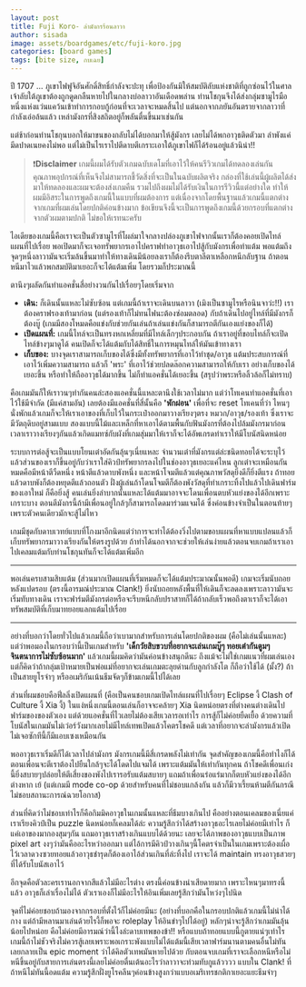 ```yaml
---
layout: post
title: Fuji Koro- ล่ามังกรร้อนลาวา
author: sisada
image: assets/boardgames/etc/fuji-koro.jpg
categories: [board games]
tags: [bite size, กบเฉย]
---
```

ปี 1707 ... ภูเขาไฟฟูจิอันศักดิ์สิทธิ์กำลังจะปะทุ เพื่อป้องกันมิให้สมบัติลับแห่งชาติที่ถูกซ่อนไว้ในศาลเจ้าลับใต้ภูเขาต้องถูกดูดกลืนหายไปในกลางบ่อลาวาอันเดือดพล่าน ท่านโชกุนจึงได้ส่งกลุ่มซามูไรมือหนึ่งแห่งแว่นแคว้นเข้าทำการกอบกู้ก่อนที่จะเวลาจะหมดสิ้นไป แต่นอกจากภยันอันตรายจากลาวาที่กำลังเอ่อล้นแล้ว เหล่ามังกรที่สิงสถิตอยู่ก็พลันตื่นขึ้นมาเช่นกัน

แต่ช้าก่อนท่านโชกุนบอกให้มาขนของกลับไม่ได้บอกมาให้สู้มังกร เลยไม่ได้พกอาวุธติดตัวมา ลำพังแค่มีดปาดเนยคงไม่พอ แต่ไม่เป็นไรเราไปตีดาบตีเกราะเอาใต้ภูเขาไฟก็ได้ร้อนอยู่แล้วนิน่า!!

> ❗**Disclaimer** เกมนี้ผมได้รับตัวเกมฉบับเดโมที่เอาไว้ให้คนรีวิวเกมได้ทดลองเล่นกัน คุณภาพอุปกรณ์ที่เห็นจึงไม่สามารถชี้วัดสิ่งที่จะเป็นในฉบับผลิตจริง กล่องที่ใช้เล่นนี้ผู้ผลิตได้ส่งมาให้ทดลองและผมจะต้องส่งเกมคืน รวมไปถึงผมไม่ได้รับเงินในการรีวิวนี้แต่อย่างใด ทำให้ผมมีอิสระในการพูดถึงเกมนี้ในแบบที่ผมต้องการ แต่เนื่องจากโดยพื้นฐานแล้วเกมนี้แตกต่างจากเกมที่ผมเล่นโดยปกติค่อนข้างมาก ข้อเขียนจึงนี้จะเป็นการพูดถึงเกมนี้ด้วยกรอบที่แตกต่างจากตัวผมตามปกติ ไม่ขอให้เรทนะครับ


ไอเดียของเกมนี้คือเราจะเป็นตัวซามูไรที่โผล่มาใจกลางปล่องภูเขาไฟจากนั้นเราก็ต้องคอยเปิดไทล์แผนที่ไปเรื่อย พอเปิดมาก็จะเจอทรัพยากรเอาไปคราฟทำอาวุธเอาไปสู้กับมังกรเพื่อทำแต้ม พอแต้มถึงจุดๆหนึ่งลาวามันจะเริ่มล้นขึ้นมาทำให้ทางเดินมีน้อยลงเราก็ต้องรีบตาลีตาเหลือกหนีกลับฐาน ถ้าตอนหนีมาไวแล้วพกสมบัติมาเยอะก็จะได้แต้มเพิ่ม โดยรวมก็ประมาณนี้


ตานึงๆผลัดกันทำแอคชั่นสี่อย่างวนกันไปเรื่อยๆโดยเริ่มจาก
* **เดิน:** ก็เดินนั้นแหละไม่ซับซ้อน แต่เกมนี้ถ้าเราจะเดินบนลาวา (เมิงเป็นซามูไรหรือนินจาว่ะ!!) เราต้องคราฟรองเท้ามาก่อน (แต่รองเท้าก็ไม่ทนไฟนะต้องซ่อมตลอด) กับถ้าเดินไปอยู่ไทล์ที่มีมังกรก็ต้องบู๊ (เกมมีสองโหมดคือแข่งกับช่วยกันเล่นถ้าเล่นแข่งกันก็สามารถตีกันเองแย่งของก็ได้)
* **เปิดแผนที่:** เกมนี้ไทล์จะเป็นทรงหกเหลี่ยมที่มีไทล์เล็กๆประกอบกัน ถ้าเราอยู่ที่ขอบไทล์ก็จะเปิดไทล์ข้างๆมาดูได้ คนเปิดก็จะได้แต้มกับได้สิทธิ์ในการหมุนไทล์ให้มันเข้าทางเรา
* **เก็บของ:** บางจุดเราสามารถเก็บของได้ซึ่งมีทั้งทรัพยากรที่เอาไว้ทำชุด/อาวุธ แต้มประสบการณ์ที่เอาไว้เพิ่มความสามารถ แล้วก็ 'พระ' ที่เอาไว้ช่วยปลดล๊อกความสามารถให้กับเรา อย่างเก็บของได้เยอะขึ้น หรือทำให้ถืออาวุธได้มากขึ้น ไม่ก็ทำแอคชั่นได้เยอะขึ้น (สรุปว่าพระหรือลิ้วล้อก็ไม่ทราบ)


คือเกมมันก็ให้เราวนๆทำกันคนล่ะสองแอคชั่นนี้แหละตานึงใช้เวลาไม่มาก แต่ว่าโทเคนทำแอคชั่นที่เอาไว้ใช้มีจำกัด (มีแค่สามอัน) เลยต้องมีแอคชั่นที่สี่นั้นคือ **'พักผ่อน'** เพื่อที่จะ reset โทเคนที่ว่า ไหนๆนั่งพักแล้วเกมก็จะให้เราเอาของที่เก็บไว้ในกระเป๋าออกมาวางเรียงๆตรง หมวก/อาวุธ/รองเท้า ซึ่งเราจะมีวัตถุดิบอยู่สามแบบ สองแบบนี้ไม้และเหล็กที่หาเอาได้ตามพื้นกับฟันมังกรที่ต้องไปล้มมังกรมาก่อน เวลาเราวางเรียงๆกันแล้วเกิดแมทซ์กับผังที่เกมสุ่มมาให้เราก็จะได้อัพเกรดท่าเราให้มีโบนัสนิดหน่อย


ระบบการต่อสู้จะเป็นแบบโยนเต๋าอัดกันลุ้นๆเนี่ยแหละ จำนวนเต๋าที่มังกรแต่ล่ะชนิดทอยได้จะระบุไว้แล้วส่วนของเราก็ขึ้นอยู่กับว่าเราใส่คิวป์ทรัพยากรลงไปในช่องอาวุธเยอะแค่ไหน ลูกเต๋าจะเหมือนกันหมดคือมีหน้าตีวืดหนึ่ง หน้าตีแล้วดาบพังหนึ่ง และหน้าโจมตีแล้วแต่คุณภาพวัสดุยิ่งดีก็ยิ่งตีแรง ถ้าทอยแล้วดาบพังก็ต้องหยุดตีแล้วถอนตัว ฝั่งผู้เล่นถ้าโดนโจมตีก็ต้องพังวัสดุที่ทำเกราะทิ้งไปแล้วไปเดินฟาร์มของเอาใหม่ ก็คือยิ่งสู้ คนเล่นยิ่งลำบากนั้นแหละได้แต้มมาอาจจะโดนเพื่อนตบหัวแย่งของได้อีกเพราะเกราะบาง ตอนตีมังกรนี้ถ้ามีเพื่อนอยู่ใกล้ๆก็สามารถโดดมาร่วมแจมได้ ซึ่งค่อนข้างจำเป็นในตอนท้ายๆเพราะตัวคนเดียวมักจะสู้ไม่ไหว

เกมมีชุดกับดาบเวทย์แบบที่โกงมาอีกนิดแต่ว่าการจะทำได้ต้องวิ่งไปตามขอบแผนที่หาแบบแปลนแล้วก็เก็บทรัพยากรมาวางเรียงกันให้ตรงรูปด้วย ถ้าทำได้นอกจากจะช่วยให้เล่นง่ายแล้วตอนจบเกมถ้าเราเอาไปเคลมแต้มกับท่านโชกุนทันก็จะได้แต้มเพิ่มอีก



---



พอเล่นครบสามสิบแต้ม (ส่วนมากเปิดแผนที่เริ่มหมดก็จะได้แต้มประมาณนั้นพอดี) เกมจะเริ่มนับถอยหลังแปดรอบ (ตรงนี้อารมณ์ประมาณ Clank!) ยิ่งนับถอยหลังพื้นที่ให้เดินก็จะลดลงเพราะลาวามันจะเริ่มทับทางเดิน เราจะฟาร์มตีมังกรต่อหรือจะรีบหนีกลับปราสาทก็ได้ถ้ากลับเร็วพอถึงตาเราก็จะได้เอาทรัพสมบัติที่เก็บมาทยอยแลกแต้มไปเรื่อย



---



อย่างที่บอกว่าโดยทั่วไปแล้วเกมนี้ถือว่าเบามากสำหรับการเล่นโดยปกติของผม (คือไม่เล่นนั้นแหละ) แต่ว่าพอมองในกรอบว่านี้เป็นเกมสำหรับ **'เด็กวัยสิบขวบที่อยากจะเล่นเกมบู๊ๆ ทอยเต๋ากันตูมๆ จินตนาการไม่ซับซ้อนมาก'** แล้วเกมนี้ผมคิดว่ามันค่อนข้างสนุกดีนะ ถึงแม้จะไม่ใช่เกมแนวที่ผมเล่นเองแต่ก็คิดว่าถ้ากลุ่มเป้าหมายเป็นพ่อแม่ที่อยากจะเล่นเกมตะลุยด่านกับลูกกำลังโต ก็ถือว่าใช้ได้ (มั้ง?) ถ้าเป็นสายยูโรจ๋าๆ หรืออเมริกันเน้นธีมจัดๆก็ข้ามเกมนี้ไปได้เลย

ส่วนที่ผมชอบคือฟิ่ลลิ่งเปิดแผนที่ (คือเป็นคนชอบเกมเปิดไทล์แผนที่ไปเรื่อยๆ Eclipse งี้ Clash of Culture งี้ Xia งี้) ในแง่หนึ่งเกมนี้ตอนเล่นก็อาจจะคล้ายๆ Xia นิดหน่อยตรงที่ต่างคนต่างเดินไปฟาร์มของของตัวเอง แต่ด้วยแอคชั่นที่ไวเลยไม่ต้องเสียเวลารอเท่าไร การสู้ก็ไม่ค่อยยืดเยื้อ ด้วยความที่โบนัสในเกมมันไม่เว่อร์วังมากเลยไม่มีไทล์เทพเปิดแล้วโคตรโชคดี แต่เวลาที่อยากจะล่ามังกรแล้วเปิดไม่เจอซักทีนี้ก็มีแอบเซงเหมือนกัน

พออาวุธเราเริ่มดีก็ได้เวลาไปล่ามังกร มังกรเกมนี้มีสี่เกรดพลังไม่เท่ากัน จุดสำคัญของเกมนี้คือทำไงก็ได้ตอนเพื่อนจะตีเราต้องไปยืนใกล้ๆจะได้โดดไปแจมได้ เพราะแต้มมันให้เท่ากันทุกคน ถ้าโชคดีเพื่อนเก่งนี้ยิ่งสบายๆปล่อยให้ตีเสี่ยงของพังไปเรารอรับแต้มสบายๆ แถมถ้าเพื่อนร่อแร่มากก็ตบหัวแย่งของได้อีกต่างหาก เย้ (แต่เกมมี mode co-op ด้วยสำหรับคนที่ไม่ชอบแกล้งกัน แล้วก็มีวาเรี้ยนห้ามตีกันกรณีไม่ชอบสถานะการณ์ฉวยโอกาส)


ส่วนที่คิดว่าไม่ชอบเท่าไรก็คือกิมมิคอาวุธในเกมนั้นแหละที่ธีมบางเกินไป คืออย่างตอนเคลมของเนี่ยแค่เราเรียงคิวป์เป็น puzzle นิดหน่อยก็เคลมได้ล่ะ ความรู้สึกว่าได้สร้างอาวุธอะไรเลยไม่ค่อยมีเท่าไร ก็แค่เอาของมากองสุมๆกัน แถมอาวุธเราสร้างเกินแบบได้ด้วยนะ เลยจะได้ภาพของอาวุธแบบเป็นภาพ pixel art งงๆว่ามันคืออะไรหว่าออกมา แต่ไอ้การมีคิวป์วางเกินๆนี้โคตรจำเป็นในเกมเพราะต้องเผื่อไว้เวลาดวงซวยทอยแล้วอาวุธชำรุดก็ต้องเอาไอ้ส่วนเกินที่ล่ะทิ้งไป เราจะได้ maintain ทรงอาวุธสวยๆที่ได้รับโบนัสเอาไว้

อีกจุดคือตัวละครเรานอกจากสีแล้วไม่มีอะไรต่าง ตรงนี้ค่อนข้างน่าเสียดายมาก เพราะไหนๆมาทรงนี้แล้ว อาวุธก็เล่าเรื่องไม่ได้ ตัวเราเองก็ไม่มีอะไรให้อินเพิ่มเลยรู้สึกว่ามันโหว่งๆไปนิด

จุดที่ไม่ค่อยชอบถ้ามองจากกรอบที่ตั้งไว้ก็ไม่ค่อยมีนะ (อย่างที่บอกคือในกรอบปกติแล้วเกมนี้ไม่น่าได้กาง แต่ถ้ามีหลานมาเล่นด้วยไรงี้ก็พอจะ roleplay ให้อินขำๆไปได้อยู่) หลักๆน่าจะรู้สึกว่าเกมมันลุ้นน้อยไปหน่อย คือไม่ค่อยมีอารมณ์ว่านี้ไงล่ะดาบเทพของข้า!! หรือแบบถ้าทอยแบบนี้กูตายแน่ๆเท่าไร เกมนี้ถ้าไม่ชัวจริงไม่ควรสู้เลยเพราะพอเกราะพังแบบไม่ได้แต้มนี้เสียเวลาฟาร์มนานตามคนอื่นไม่ทัน เลยกลายเป็น epic moment ว่าได้คิลตัวเทพมันหายไปด้วย กับตอนจบเกมที่เราจะเลือกหนีหรือไม่หนีขึ้นอยู่กับสายการเล่นตรงนี้เลยไม่ค่อยตื่นเต้นอะไรว่าลาวาจะท่วมทับกูแล้วววว แบบใน Clank! ที่ถ้าหนีไม่ทันนี้อดแต้ม ความรู้สึกฝั่งยูโรคลีนๆค่อนข้างสูงกว่าแบบอเมริเทรชกติกาเยอะแยะธีมจ๋าๆ

 